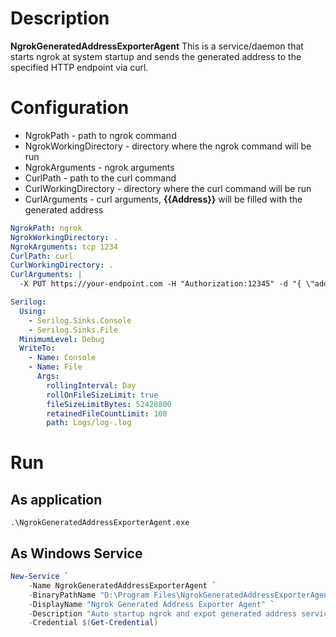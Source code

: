 # Description
**NgrokGeneratedAddressExporterAgent** This is a service/daemon that starts ngrok at system startup and sends the generated address to the specified HTTP endpoint via curl.

# Configuration
* NgrokPath - path to ngrok command
* NgrokWorkingDirectory - directory where the ngrok command will be run
* NgrokArguments - ngrok arguments
* CurlPath - path to the curl command
* CurlWorkingDirectory - directory where the curl command will be run
* CurlArguments - curl arguments, **{{Address}}** will be filled with the generated address

```YAML
NgrokPath: ngrok
NgrokWorkingDirectory: .
NgrokArguments: tcp 1234
CurlPath: curl
CurlWorkingDirectory: .
CurlArguments: |
  -X PUT https://your-endpoint.com -H "Authorization:12345" -d "{ \"address\": \"{{Address}}\" }"

Serilog:
  Using:
    - Serilog.Sinks.Console
    - Serilog.Sinks.File
  MinimumLevel: Debug
  WriteTo:
    - Name: Console
    - Name: File
      Args:
        rollingInterval: Day
        rollOnFileSizeLimit: true
        fileSizeLimitBytes: 52428800
        retainedFileCountLimit: 100
        path: Logs/log-.log
```

# Run
## As application
```
.\NgrokGeneratedAddressExporterAgent.exe
```
## As Windows Service
```PowerShell
New-Service `
    -Name NgrokGeneratedAddressExporterAgent `
    -BinaryPathName "D:\Program Files\NgrokGeneratedAddressExporterAgent\NgrokGeneratedAddressExporterAgent.exe" `
    -DisplayName "Ngrok Generated Address Exporter Agent" `
    -Description "Auto startup ngrok and expot generated address service" `
    -Credential $(Get-Credential)
```
